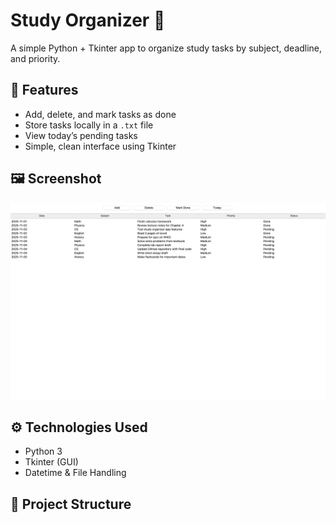 # Study Organizer 🧾

A simple Python + Tkinter app to organize study tasks by subject, deadline, and priority.

## 📌 Features
- Add, delete, and mark tasks as done
- Store tasks locally in a `.txt` file
- View today’s pending tasks
- Simple, clean interface using Tkinter

## 🖼️ Screenshot
![App Screenshot](screenshot.png)

## ⚙️ Technologies Used
- Python 3
- Tkinter (GUI)
- Datetime & File Handling

## 📂 Project Structure
